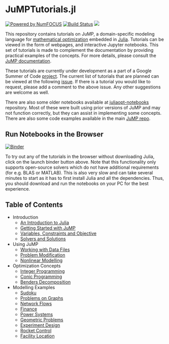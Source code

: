 # JuMPTutorials.jl

[![Powered by NumFOCUS](https://img.shields.io/badge/powered%20by-NumFOCUS-orange.svg?style=flat&colorA=E1523D&colorB=007D8A)](http://numfocus.org)
[![Build Status](https://travis-ci.com/JuliaOpt/JuMPTutorials.jl.svg?branch=master)](https://travis-ci.com/JuliaOpt/JuMPTutorials.jl)
[![](https://img.shields.io/badge/docs-dev-blue.svg)](https://www.juliaopt.org/JuMPTutorials.jl/dev/)


This repository contains tutorials on JuMP, a domain-specific modeling language for [mathematical optimization](http://en.wikipedia.org/wiki/Mathematical_optimization) embedded in [Julia](http://julialang.org/). Tutorials can be viewed in the form of webpages, and interactive Jupyter notebooks. This set of tutorials is made to complement the documentation by providing practical examples of the concepts. For more details, please consult the [JuMP documentation](https://www.juliaopt.org/JuMP.jl/v0.20/).

These tutorials are currently under development as a part of a Google Summer of Code [project](https://summerofcode.withgoogle.com/projects/#5903911565656064). The current list of tutorials that are planned can be viewed at the following [issue](https://github.com/JuliaOpt/JuMPTutorials.jl/issues/1). If there is a tutorial you would like to request, please add a comment to the above issue. Any other suggestions are welcome as well.

There are also some older notebooks available at [juliaopt-notebooks](https://github.com/JuliaOpt/juliaopt-notebooks) repository. Most of these were built using prior versions of JuMP and may not function correctly, but they can assist in implementing some concepts. There are also some code examples available in the main [JuMP repo](https://github.com/JuliaOpt/JuMP.jl/tree/release-0.19/examples).

## Run Notebooks in the Browser
[![Binder](https://mybinder.org/badge_logo.svg)](https://mybinder.org/v2/gh/JuliaOpt/JuMPTutorials.jl/master)

To try out any of the tutorials in the browser without downloading Julia, click on the launch binder button above. Note that this functionality only supports open-source solvers which do not have additional requirements (for e.g. BLAS or MATLAB). This is also very slow and can take several minutes to start as it has to first install Julia and all the dependencies. Thus, you should download and run the notebooks on your PC for the best experience.

## Table of Contents

- Introduction
  - [An Introduction to Julia](https://nbviewer.jupyter.org/github/JuliaOpt/JuMPTutorials.jl/blob/master/notebook/introduction/an_introduction_to_julia.ipynb)
  - [Getting Started with JuMP](https://nbviewer.jupyter.org/github/JuliaOpt/JuMPTutorials.jl/blob/master/notebook/introduction/getting_started_with_JuMP.ipynb)
  - [Variables, Constraints and Objective](https://nbviewer.jupyter.org/github/JuliaOpt/JuMPTutorials.jl/blob/master/notebook/introduction/variables_constraints_objective.ipynb)
  - [Solvers and Solutions](https://nbviewer.jupyter.org/github/JuliaOpt/JuMPTutorials.jl/blob/master/notebook/introduction/solvers_and_solutions.ipynb)
- Using JuMP
  - [Working with Data Files](https://nbviewer.jupyter.org/github/JuliaOpt/JuMPTutorials.jl/blob/master/notebook/using_JuMP/working_with_data_files.ipynb) 
  - [Problem Modification](https://nbviewer.jupyter.org/github/JuliaOpt/JuMPTutorials.jl/blob/master/notebook/using_JuMP/problem_modification.ipynb)
  - [Nonlinear Modelling](https://nbviewer.jupyter.org/github/JuliaOpt/JuMPTutorials.jl/blob/master/notebook/using_JuMP/nonlinear_modelling.ipynb)
- Optimization Concepts
  - [Integer Programming](https://nbviewer.jupyter.org/github/JuliaOpt/JuMPTutorials.jl/blob/master/notebook/optimization_concepts/integer_programming.ipynb)
  - [Conic Programming](https://nbviewer.jupyter.org/github/JuliaOpt/JuMPTutorials.jl/blob/master/notebook/optimization_concepts/conic_programming.ipynb)
  - [Benders Decomposition](https://nbviewer.jupyter.org/github/JuliaOpt/JuMPTutorials.jl/blob/master/notebook/optimization_concepts/benders_decomposition.ipynb)
- Modelling Examples
  - [Sudoku](https://nbviewer.jupyter.org/github/JuliaOpt/JuMPTutorials.jl/blob/master/notebook/modelling/sudoku.ipynb)
  - [Problems on Graphs](https://nbviewer.jupyter.org/github/JuliaOpt/JuMPTutorials.jl/blob/master/notebook/modelling/problems_on_graphs.ipynb)
  - [Network Flows](https://nbviewer.jupyter.org/github/JuliaOpt/JuMPTutorials.jl/blob/master/notebook/modelling/network_flows.ipynb)
  - [Finance](https://nbviewer.jupyter.org/github/JuliaOpt/JuMPTutorials.jl/blob/master/notebook/modelling/finance.ipynb)
  - [Power Systems](https://nbviewer.jupyter.org/github/JuliaOpt/JuMPTutorials.jl/blob/master/notebook/modelling/power_systems.ipynb)
  - [Geometric Problems](https://nbviewer.jupyter.org/github/JuliaOpt/JuMPTutorials.jl/blob/master/notebook/modelling/geometric_problems.ipynb)
  - [Experiment Design](https://nbviewer.jupyter.org/github/JuliaOpt/JuMPTutorials.jl/blob/master/notebook/modelling/experiment_design.ipynb)
  - [Rocket Control](https://nbviewer.jupyter.org/github/JuliaOpt/JuMPTutorials.jl/blob/master/notebook/modelling/rocket_control.ipynb)
  - [Facility Location](https://nbviewer.jupyter.org/github/JuliaOpt/JuMPTutorials.jl/blob/master/notebook/modelling/facility_location.ipynb)
